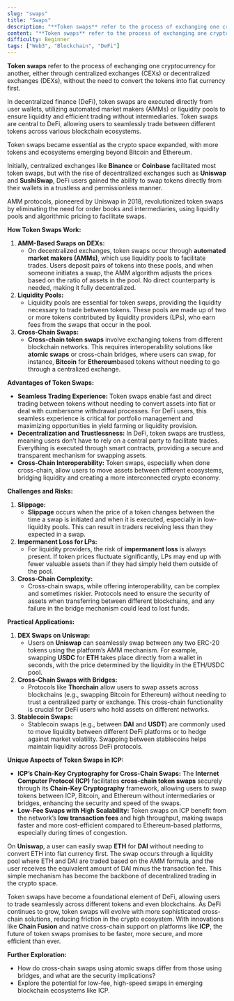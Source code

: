 ```yaml
---
slug: "swaps"
title: "Swaps"
description: "**Token swaps** refer to the process of exchanging one cryptocurrency for another, either through centralized exchanges (CEXs) or decentralized exchanges (DEXs), without the need to convert the tokens into fiat currency first"
content: "**Token swaps** refer to the process of exchanging one cryptocurrency for another, either through centralized exchanges (CEXs) or decentralized exchanges (DEXs), without the need to convert the tokens into fiat currency first."
difficulty: Beginner
tags: ["Web3", "Blockchain", "DeFi"]
---
```


**Token swaps** refer to the process of exchanging one cryptocurrency for another, either through centralized exchanges (CEXs) or decentralized exchanges (DEXs), without the need to convert the tokens into fiat currency first.

In decentralized finance (DeFi), token swaps are executed directly from user wallets, utilizing automated market makers (AMMs) or liquidity pools to ensure liquidity and efficient trading without intermediaries. Token swaps are central to DeFi, allowing users to seamlessly trade between different tokens across various blockchain ecosystems.

Token swaps became essential as the crypto space expanded, with more tokens and ecosystems emerging beyond Bitcoin and Ethereum.

Initially, centralized exchanges like **Binance** or **Coinbase** facilitated most token swaps, but with the rise of decentralized exchanges such as **Uniswap** and **SushiSwap**, DeFi users gained the ability to swap tokens directly from their wallets in a trustless and permissionless manner.

AMM protocols, pioneered by Uniswap in 2018, revolutionized token swaps by eliminating the need for order books and intermediaries, using liquidity pools and algorithmic pricing to facilitate swaps.

**How Token Swaps Work:**

1. **AMM-Based Swaps on DEXs:**
    - On decentralized exchanges, token swaps occur through **automated market makers (AMMs)**, which use liquidity pools to facilitate trades. Users deposit pairs of tokens into these pools, and when someone initiates a swap, the AMM algorithm adjusts the prices based on the ratio of assets in the pool. No direct counterparty is needed, making it fully decentralized.
2. **Liquidity Pools:**
    - Liquidity pools are essential for token swaps, providing the liquidity necessary to trade between tokens. These pools are made up of two or more tokens contributed by liquidity providers (LPs), who earn fees from the swaps that occur in the pool.
3. **Cross-Chain Swaps:**
    - **Cross-chain token swaps** involve exchanging tokens from different blockchain networks. This requires interoperability solutions like **atomic swaps** or cross-chain bridges, where users can swap, for instance, **Bitcoin** for **Ethereum**based tokens without needing to go through a centralized exchange.

**Advantages of Token Swaps:**

- **Seamless Trading Experience:**
    Token swaps enable fast and direct trading between tokens without needing to convert assets into fiat or deal with cumbersome withdrawal processes. For DeFi users, this seamless experience is critical for portfolio management and maximizing opportunities in yield farming or liquidity provision.
- **Decentralization and Trustlessness:**
    In DeFi, token swaps are trustless, meaning users don’t have to rely on a central party to facilitate trades. Everything is executed through smart contracts, providing a secure and transparent mechanism for swapping assets.
- **Cross-Chain Interoperability:**
    Token swaps, especially when done cross-chain, allow users to move assets between different ecosystems, bridging liquidity and creating a more interconnected crypto economy.

**Challenges and Risks:**

1. **Slippage:**
    - **Slippage** occurs when the price of a token changes between the time a swap is initiated and when it is executed, especially in low-liquidity pools. This can result in traders receiving less than they expected in a swap.
2. **Impermanent Loss for LPs:**
    - For liquidity providers, the risk of **impermanent loss** is always present. If token prices fluctuate significantly, LPs may end up with fewer valuable assets than if they had simply held them outside of the pool.
3. **Cross-Chain Complexity:**
    - Cross-chain swaps, while offering interoperability, can be complex and sometimes riskier. Protocols need to ensure the security of assets when transferring between different blockchains, and any failure in the bridge mechanism could lead to lost funds.

**Practical Applications:**

1. **DEX Swaps on Uniswap:**
    - Users on **Uniswap** can seamlessly swap between any two ERC-20 tokens using the platform’s AMM mechanism. For example, swapping **USDC** for **ETH** takes place directly from a wallet in seconds, with the price determined by the liquidity in the ETH/USDC pool.
2. **Cross-Chain Swaps with Bridges:**
    - Protocols like **Thorchain** allow users to swap assets across blockchains (e.g., swapping Bitcoin for Ethereum) without needing to trust a centralized party or exchange. This cross-chain functionality is crucial for DeFi users who hold assets on different networks.
3. **Stablecoin Swaps:**
    - Stablecoin swaps (e.g., between **DAI** and **USDT**) are commonly used to move liquidity between different DeFi platforms or to hedge against market volatility. Swapping between stablecoins helps maintain liquidity across DeFi protocols.

**Unique Aspects of Token Swaps in ICP:**

- **ICP’s Chain-Key Cryptography for Cross-Chain Swaps:** The **Internet Computer Protocol (ICP)** facilitates **cross-chain token swaps** securely through its **Chain-Key Cryptography** framework, allowing users to swap tokens between ICP, Bitcoin, and Ethereum without intermediaries or bridges, enhancing the security and speed of the swaps.
- **Low-Fee Swaps with High Scalability:** Token swaps on ICP benefit from the network’s **low transaction fees** and high throughput, making swaps faster and more cost-efficient compared to Ethereum-based platforms, especially during times of congestion.

On **Uniswap**, a user can easily swap **ETH** for **DAI** without needing to convert ETH into fiat currency first. The swap occurs through a liquidity pool where ETH and DAI are traded based on the AMM formula, and the user receives the equivalent amount of DAI minus the transaction fee. This simple mechanism has become the backbone of decentralized trading in the crypto space.

Token swaps have become a foundational element of DeFi, allowing users to trade seamlessly across different tokens and even blockchains. As DeFi continues to grow, token swaps will evolve with more sophisticated cross-chain solutions, reducing friction in the crypto ecosystem. With innovations like **Chain Fusion** and native cross-chain support on platforms like **ICP**, the future of token swaps promises to be faster, more secure, and more efficient than ever.

**Further Exploration:**

- How do cross-chain swaps using atomic swaps differ from those using bridges, and what are the security implications?
- Explore the potential for low-fee, high-speed swaps in emerging blockchain ecosystems like ICP.
